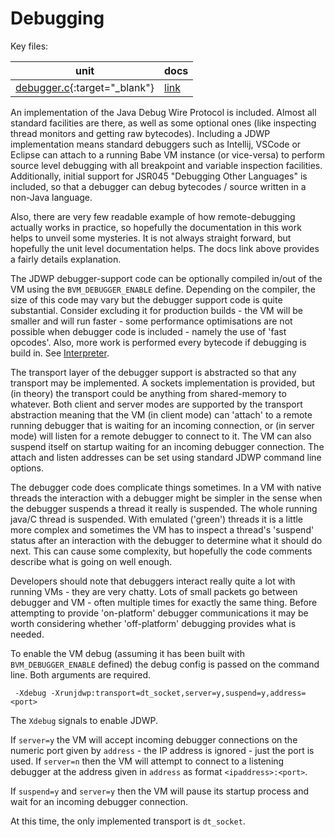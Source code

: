 # Debugging

Key files:

| unit                                                                                       | docs                                  |
|--------------------------------------------------------------------------------------------|---------------------------------------|
| [debugger.c](https://github.com/babevm/babevm/blob/master/src/c/debugger/debugger.c){:target="_blank"} | [link](doxygen/html/debugger_8c.html) |


An implementation of the Java Debug Wire Protocol is included.  Almost all standard facilities are there, as well as some optional ones (like inspecting thread monitors and getting raw bytecodes).  Including a JDWP implementation means standard debuggers such as Intellij, VSCode or Eclipse can attach to a running Babe VM instance (or vice-versa) to perform source level debugging with all breakpoint and variable inspection facilities.  Additionally, initial support for JSR045 "Debugging Other Languages" is included, so that a debugger can debug bytecodes / source written in a non-Java language.

Also, there are very few readable example of how remote-debugging actually works in practice, so hopefully the documentation in this work helps to unveil some mysteries. It is not always straight forward, but hopefully the unit level documentation helps.  The docs link above provides a fairly details explanation.    

The JDWP debugger-support code can be optionally compiled in/out of the VM using the `BVM_DEBUGGER_ENABLE` define.  Depending on the compiler, the size of this code may vary but the debugger support code is quite substantial.  Consider excluding it for production builds - the VM will be smaller and will run faster - some performance optimisations are not possible when debugger code is included - namely the use of 'fast opcodes'.  Also, more work is performed every bytecode if debugging is build in.   See [Interpreter](interpreter.md).

The transport layer of the debugger support is abstracted so that any transport may be implemented.  A sockets implementation is provided, but (in theory) the transport could be anything from shared-memory to whatever.  Both client and server modes are supported by the transport abstraction meaning that the VM (in client mode) can 'attach' to a remote running debugger that is waiting for an incoming connection, or (in server mode) will listen for a remote debugger to connect to it.  The VM can also suspend itself on startup waiting for an incoming debugger connection.  The attach and listen addresses can be set using standard JDWP command line options.

The debugger code does complicate things sometimes.  In a VM with native threads the interaction with a debugger might be simpler in the sense when the debugger suspends a thread it really is suspended.  The whole running java/C thread is suspended.  With emulated ('green') threads it is a little more complex and sometimes the VM has to inspect a thread's 'suspend' status after an interaction with the debugger to determine what it should do next.  This can cause some complexity, but hopefully the code comments describe what is going on well enough.

Developers should note that debuggers interact really quite a lot with running VMs - they are very chatty.  Lots of small packets go between debugger and VM - often multiple times for exactly the same thing.  Before attempting to provide 'on-platform' debugger communications it may be worth considering whether 'off-platform' debugging provides what is needed.

To enable the VM debug (assuming it has been built with `BVM_DEBUGGER_ENABLE` defined) the debug config is passed on the command line. Both arguments are required.

```
 -Xdebug -Xrunjdwp:transport=dt_socket,server=y,suspend=y,address=<port>
 ```

The `Xdebug` signals to enable JDWP.

If `server=y` the VM will accept incoming debugger connections on the numeric port given by `address` - the IP address is ignored - just the port is used.  If `server=n` then the VM will attempt to connect to a listening debugger at the address given in `address` as format `<ipaddress>:<port>`.

If `suspend=y` and `server=y` then the VM will pause its startup process and wait for an incoming debugger connection.

At this time, the only implemented transport is `dt_socket`.

